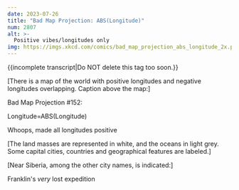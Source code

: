 ```yaml
---
date: 2023-07-26
title: "Bad Map Projection: ABS(Longitude)"
num: 2807
alt: >-
  Positive vibes/longitudes only
img: https://imgs.xkcd.com/comics/bad_map_projection_abs_longitude_2x.png
---
```

{{incomplete transcript|Do NOT delete this tag too soon.}}

[There is a map of the world with positive longitudes and negative longitudes overlapping. Caption above the map:]

Bad Map Projection #152:

Longitude=ABS(Longitude)

Whoops, made all longitudes positive

[The land masses are represented in white, and the oceans in light grey. Some capital cities, countries and geographical features are labeled.]

[Near Siberia, among the other city names, is indicated:]

Franklin's *very* lost expedition